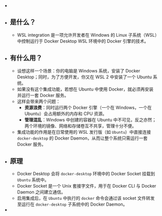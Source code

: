 -
- ## 是什么？
	- WSL integration 是一项允许开发者在 Windows 的 Linux 子系统（WSL）中控制运行于 Docker Desktop WSL 环境中的 Docker 引擎的技术。
- ## 有什么用？
	- 设想这样一个场景：你的电脑是 Windows 系统，安装了 Docker Desktop；同时，为了方便开发，你又在 WSL 2 中安装了一个 Ubuntu 系统。
	- 如果没有这个集成功能，若想在 Ubuntu 中使用 Docker，就必须再安装并运行一套 Docker 服务。
	- 这样会带来两个问题：
		- **资源浪费**：同时运行两个 Docker 引擎（一个在 Windows，一个在 Ubuntu）会占用额外的内存和 CPU 资源。
		- **管理混乱**：Windows 中创建的容器在 Ubuntu 中不可见，反之亦然；两个环境的镜像、网络和存储卷互不共享，管理十分不便。
	- 集成功能的作用是在日常使用的 WSL 发行版（如 `Ubuntu`）中直接连接 `docker-desktop` 的 Docker Daemon，从而让整个系统只需运行一套 Docker 服务。
- ## 原理
	- Docker Desktop 会将 `docker-desktop` 环境中的 Docker Socket 挂载到 `Ubuntu` 系统中。
	- Docker Socket 是一个 Unix 套接字文件，用于在 Docker CLI 与 Docker Daemon 之间建立通信。
	- 启用集成后，在 `Ubuntu` 中执行的 `docker` 命令会通过该 socket 文件转发至运行在 `docker-desktop` 子系统中的 Docker Daemon。
-